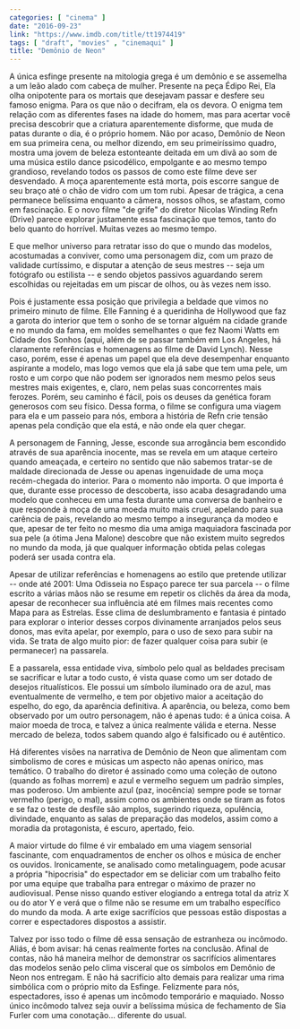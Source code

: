 ```yaml
---
categories: [ "cinema" ]
date: "2016-09-23"
link: "https://www.imdb.com/title/tt1974419"
tags: [ "draft", "movies" , "cinemaqui" ]
title: "Demônio de Neon"
---
```

A única esfinge presente na mitologia grega é um demônio e se assemelha a um leão alado com cabeça de mulher. Presente na peça Édipo Rei, Ela olha onipotente para os mortais que desejavam passar e desfere seu famoso enigma. Para os que não o decifram, ela os devora. O enigma tem relação com as diferentes fases na idade do homem, mas para acertar você precisa descobrir que a criatura aparentemente disforme, que muda de patas durante o dia, é o próprio homem. Não por acaso, Demônio de Neon em sua primeira cena, ou melhor dizendo, em seu primeiríssimo quadro, mostra uma jovem de beleza estonteante deitada em um divã ao som de uma música estilo dance psicodélico, empolgante e ao mesmo tempo grandioso, revelando todos os passos de como este filme deve ser desvendado. A moça aparentemente está morta, pois escorre sangue de seu braço até o chão de vidro com um tom rubi. Apesar de trágica, a cena permanece belíssima enquanto a câmera, nossos olhos, se afastam, como em fascinação. E o novo filme "de grife" do diretor Nicolas Winding Refn (Drive) parece explorar justamente essa fascinação que temos, tanto do belo quanto do horrível. Muitas vezes ao mesmo tempo.

E que melhor universo para retratar isso do que o mundo das modelos, acostumadas a conviver, como uma personagem diz, com um prazo de validade curtíssimo, e disputar a atenção de seus mestres -- seja um fotógrafo ou estilista -- e sendo objetos passivos aguardando serem escolhidas ou rejeitadas em um piscar de olhos, ou às vezes nem isso.

Pois é justamente essa posição que privilegia a beldade que vimos no primeiro minuto de filme. Elle Fanning é a queridinha de Hollywood que faz a garota do interior que tem o sonho de se tornar alguém na cidade grande e no mundo da fama, em moldes semelhantes o que fez Naomi Watts em Cidade dos Sonhos (aqui, além de se passar também em Los Angeles, há claramente referências e homenagens ao filme de David Lynch). Nesse caso, porém, esse é apenas um papel que ela deve desempenhar enquanto aspirante a modelo, mas logo vemos que ela já sabe que tem uma pele, um rosto e um corpo que não podem ser ignorados nem mesmo pelos seus mestres mais exigentes, e, claro, nem pelas suas concorrentes mais ferozes. Porém, seu caminho é fácil, pois os deuses da genética foram generosos com seu físico. Dessa forma, o filme se configura uma viagem para ela e um passeio para nós, embora a história de Refn crie tensão apenas pela condição que ela está, e não onde ela quer chegar.

A personagem de Fanning, Jesse, esconde sua arrogância bem escondido através de sua aparência inocente, mas se revela em um ataque certeiro quando ameaçada, e certeiro no sentido que não sabemos tratar-se de maldade direcionada de Jesse ou apenas ingenuidade de uma moça recém-chegada do interior. Para o momento não importa. O que importa é que, durante esse processo de descoberta, isso acaba desagradando uma modelo que conheceu em uma festa durante uma conversa de banheiro e que responde à moça de uma moeda muito mais cruel, apelando para sua carência de pais, revelando ao mesmo tempo a insegurança da modeo e que, apesar de ter feito no mesmo dia uma amiga maquiadora fascinada por sua pele (a ótima Jena Malone) descobre que não existem muito segredos no mundo da moda, já que qualquer informação obtida pelas colegas poderá ser usada contra ela.

Apesar de utilizar referências e homenagens ao estilo que pretende utilizar -- onde até 2001: Uma Odisseia no Espaço parece ter sua parcela -- o filme escrito a várias mãos não se resume em repetir os clichês da área da moda, apesar de reconhecer sua influência até em filmes mais recentes como Mapa para as Estrelas. Esse clima de deslumbramento e fantasia é pintado para explorar o interior desses corpos divinamente arranjados pelos seus donos, mas evita apelar, por exemplo, para o uso de sexo para subir na vida. Se trata de algo muito pior: de fazer qualquer coisa para subir (e permanecer) na passarela.

E a passarela, essa entidade viva, símbolo pelo qual as beldades precisam se sacrificar e lutar a todo custo, é vista quase como um ser dotado de desejos ritualísticos. Ele possui um símbolo iluminado ora de azul, mas eventualmente de vermelho, e tem por objetivo maior a aceitação do espelho, do ego, da aparência definitiva. A aparência, ou beleza, como bem observado por um outro personagem, não é apenas tudo: é a única coisa. A maior moeda de troca, e talvez a única realmente válida e eterna. Nesse mercado de beleza, todos sabem quando algo é falsificado ou é autêntico.

Há diferentes visões na narrativa de Demônio de Neon que alimentam com simbolismo de cores e músicas um aspecto não apenas onírico, mas temático. O trabalho do diretor é assinado como uma coleção de outono (quando as folhas morrem) e azul e vermelho seguem um padrão simples, mas poderoso. Um ambiente azul (paz, inocência) sempre pode se tornar vermelho (perigo, o mal), assim como os ambientes onde se tiram as fotos e se faz o teste de desfile são amplos, sugerindo riqueza, opulência, divindade, enquanto as salas de preparação das modelos, assim como a moradia da protagonista, é escuro, apertado, feio.

A maior virtude do filme é vir embalado em uma viagem sensorial fascinante, com enquadramentos de encher os olhos e música de encher os ouvidos. Ironicamente, se analisado como metalinguagem, pode acusar a própria "hipocrisia" do espectador em se deliciar com um trabalho feito por uma equipe que trabalha para entregar o máximo de prazer no audiovisual. Pense nisso quando estiver elogiando a entrega total da atriz X ou do ator Y e verá que o filme não se resume em um trabalho específico do mundo da moda. A arte exige sacrifícios que pessoas estão dispostas a correr e espectadores dispostos a assistir.

Talvez por isso todo o filme dê essa sensação de estranheza  ou incômodo. Aliás, é bom avisar: há cenas realmente fortes na conclusão. Afinal de contas, não há maneira melhor de demonstrar os sacrifícios alimentares das modelos senão pelo clima visceral que os símbolos em Demônio de Neon nos entregam. E não há sacrifício alto demais para realizar uma rima simbólica com o próprio mito da Esfinge. Felizmente para nós, espectadores, isso é apenas um incômodo temporário e maquiado. Nosso único incômodo talvez seja ouvir a belíssima música de fechamento de Sia Furler com uma conotação... diferente do usual.
